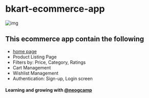 # bkart-ecommerce-app
![img](https://raw.githubusercontent.com/sumitk-singh/bkart-ecommerce-app/dev/assets/logo/logo.png)
## This ecommerce app contain the following
- [home page](https://bkart-dev.netlify.app/)
- Product Listing Page
- Filters by: Price, Category, Ratings
- Cart Management
- Wishlist Management
- Authentication:
Sign-up,
Login screen

#### Learning and growing with [@neogcamp](https://twitter.com/neogcamp)
